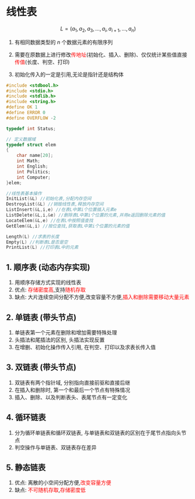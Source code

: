 # 线性表

$$L=(a_{1},a_{2},a_{3},\dots,a_{i},a_{i+1},\dots,a_{n})$$

1. 有相同数据类型的 $n$ 个数据元素的有限序列

2. 需要在原数据上进行修改<font color="#ff0000">传地址</font>(初始化、插入、删除)、仅仅统计某些值直接<font color="#ff0000">传值</font>(长度、判空、打印)

3. 初始化传入的一定是引用,无论是指针还是结构体


``` C
#include <stdbool.h>
#include <stdio.h>
#include <stdlib.h>
#include <string.h>
#define OK 1
#define ERROR 0
#define OVERFLOW -2

typedef int Status;

// 定义数据域
typedef struct elem
{
    char name[20];
    int Math;
    int English;
    int Politics;
    int Computer; 
}elem;

//线性表基本操作
InitList(&L) //初始化表,分配内存空间
DestroyList(&L) //销毁线性表,释放内存空间
ListInsert(&L,i,e) //在表L中第i个位置插入元素e
ListDelete(&L,i,&e) //删除表L中第i个位置的元素,并用e返回删除元素的值
LocateElem(&L,e) //在表L中按照值查找
GetElem(&L,i) //按位查找,获取表L中第i个位置的元素的值

Length(L) //求表的长度
Empty(L) //判断表L是否是空
PrintList(L) //打印表L中的元素
```

## 1. 顺序表 (动态内存实现)

1. 用顺序存储方式实现的线性表
2. 优点: <font color="#ff0000">存储密度高</font>,支持<font color="#ff0000">随机存取</font>
3. 缺点: 大片连续空间分配不方便,改变容量不方便,<font color="#ff0000">插入和删除需要移动大量元素</font>


## 2. 单链表 (带头节点)

1. 单链表第一个元素在删除和增加需要特殊处理
2. 头插法和尾插法的区别, 头插法实现反置
3. 在增删、初始化操作传入引用, 在判空、打印以及求表长传入值
  

## 3. 双链表 (带头节点)

1. 双链表有两个指针域, 分别指向直接前驱和直接后继
2. 在插入和删除时, 第一个和最后一个节点有特殊情况
3. 插入、删除、以及判断表头、表尾节点有一定变化


## 4. 循环链表

1. 分为循环单链表和循环双链表, 与单链表和双链表的区别在于尾节点指向头节点
2. 判空操作与单链表、双链表存在差异


## 5. 静态链表

1. 优点: 离散的小空间分配方便,<font color="#ff0000">改变容量方便</font>
2. 缺点: <font color="#ff0000">不可随机存取</font>,<font color="#ff0000">存储密度低</font>



